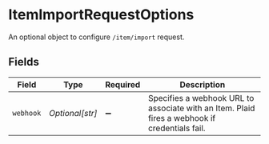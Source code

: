 # ItemImportRequestOptions

An optional object to configure `/item/import` request.


## Fields

| Field                                                                                          | Type                                                                                           | Required                                                                                       | Description                                                                                    |
| ---------------------------------------------------------------------------------------------- | ---------------------------------------------------------------------------------------------- | ---------------------------------------------------------------------------------------------- | ---------------------------------------------------------------------------------------------- |
| `webhook`                                                                                      | *Optional[str]*                                                                                | :heavy_minus_sign:                                                                             | Specifies a webhook URL to associate with an Item. Plaid fires a webhook if credentials fail.<br/> |